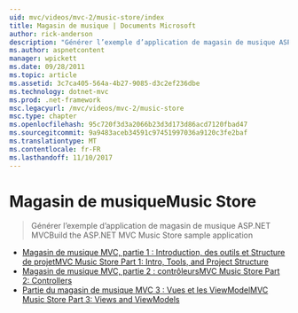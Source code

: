 ```yaml
---
uid: mvc/videos/mvc-2/music-store/index
title: Magasin de musique | Documents Microsoft
author: rick-anderson
description: "Générer l’exemple d’application de magasin de musique ASP.NET MVC"
ms.author: aspnetcontent
manager: wpickett
ms.date: 09/28/2011
ms.topic: article
ms.assetid: 3c7ca405-564a-4b27-9085-d3c2ef236dbe
ms.technology: dotnet-mvc
ms.prod: .net-framework
msc.legacyurl: /mvc/videos/mvc-2/music-store
msc.type: chapter
ms.openlocfilehash: 95c720f3d3a2066b23d3d173d86acd7120fbad47
ms.sourcegitcommit: 9a9483aceb34591c97451997036a9120c3fe2baf
ms.translationtype: MT
ms.contentlocale: fr-FR
ms.lasthandoff: 11/10/2017
---
```

<a name="music-store"></a><span data-ttu-id="0cbf3-103">Magasin de musique</span><span class="sxs-lookup"><span data-stu-id="0cbf3-103">Music Store</span></span>
====================
> <span data-ttu-id="0cbf3-104">Générer l’exemple d’application de magasin de musique ASP.NET MVC</span><span class="sxs-lookup"><span data-stu-id="0cbf3-104">Build the ASP.NET MVC Music Store sample application</span></span>


- [<span data-ttu-id="0cbf3-105">Magasin de musique MVC, partie 1 : Introduction, des outils et Structure de projet</span><span class="sxs-lookup"><span data-stu-id="0cbf3-105">MVC Music Store Part 1: Intro, Tools, and Project Structure</span></span>](mvc-music-store-part-1-intro-tools-and-project-structure.md)
- [<span data-ttu-id="0cbf3-106">Magasin de musique MVC, partie 2 : contrôleurs</span><span class="sxs-lookup"><span data-stu-id="0cbf3-106">MVC Music Store Part 2: Controllers</span></span>](mvc-music-store-part-2-controllers.md)
- [<span data-ttu-id="0cbf3-107">Partie du magasin de musique MVC 3 : Vues et les ViewModel</span><span class="sxs-lookup"><span data-stu-id="0cbf3-107">MVC Music Store Part 3: Views and ViewModels</span></span>](mvc-music-store-part-3-views-and-viewmodels.md)
